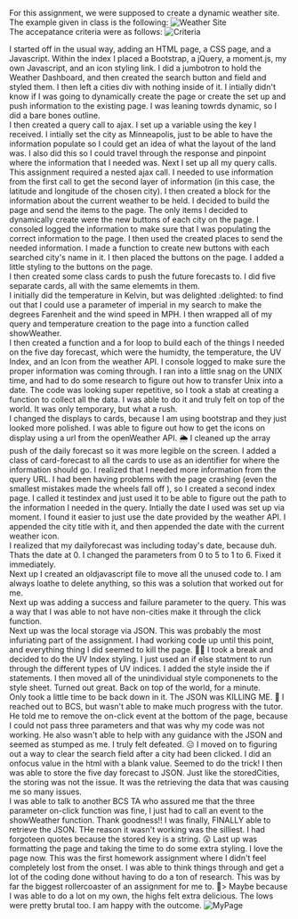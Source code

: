 For this assignment, we were supposed to create a dynamic weather site.   The example given in class is the following: ![Weather Site](Weather_goal_6.png)  
The accepatance criteria were as follows: ![Criteria](Weather_criteria-6.png)

I started off in the usual way, adding an HTML page, a CSS page, and a Javascript.   Within the index I placed a Bootstrap, a jQuery, a moment.js, my own Javascript, and an icon styling link.  I did a jumbotron to hold the Weather Dashboard, and then created the search button and field and styled them.  I then left a cities div with nothing inside of it.  I intially didn't know if I was going to dynamically create the page or create the set up and push information to the existing page.  I was leaning towrds dynamic, so I did a bare bones outline.  
I then created a query call to ajax.   I set up a variable using the key I received.   I intially set the city as Minneapolis, just to be able to have the information populate so I could get an idea of what the layout of the land was.  I also did this so I could travel through the response and pinpoint where the information that I needed was. 
Next I set up all my query calls.  This assignment required a nested ajax call.  I needed to use information from the first call to get the second layer of information (in this case, the latitude and longitude of the chosen city).  I then created a block for the information about the current weather to be held.  I decided to build the page and send the items to the page.  The only items I decided to dynamically create were the new buttons of each city on the page.  I consoled logged the information to make sure that I was populating the correct information to the page.  I then used the created places to send the needed information.
I made a function to create new buttons with each searched city's name in it.  I then placed the buttons on the page.  I added a little styling to the buttons on the page.  
I then created some class cards to push the future forecasts to.   I did five separate cards, all with the same elememts in them.  
I initially did the temperature in Kelvin, but was delighted :delighted: to find out that I could use a parameter of imperial in my search to make the degrees Farenheit and the wind speed in MPH.  I then wrapped all of my query and temperature creation to the page into a function called showWeather.  
I then created a function and a for loop to build each of the things I needed on the five day forecast, which were the humidty, the temperature, the UV Index, and an Icon from the weather API.  I console logged to make sure the proper information was coming through.  I ran into a little snag on the UNIX time, and had to do some research to figure out how to transfer Unix into a date. 
The code was looking super repetitive, so I took a stab at creating a function to collect all the data.  I was able to do it and truly felt on top of the world.  It was only temporary, but what a rush.    
I changed the displays to cards, because I am using bootstrap and they just looked more polished.  I was able to figure out how to get the icons on display using a url from the openWeather API. :sun_behind_rain_cloud: I cleaned up the array push of the daily forecast so it was more legible on the screen.  I added a class of card-forecast to all the cards to use as an identifier for where the information should go.
I realized that I needed more information from the query URL.  I had been having problems with the page crashing (even the smallest mistakes made the wheels fall off ), so I created a second index page.   I called it testindex and just used it to be able to figure out the path to the information I needed in the query.
Intially the date I used was set up via moment.  I found it easier to just use the date provided by the weather API.  I appended the city title with it, and then appended the date with the current weather icon.  
I realized that my dailyforecast was including today's date, because duh.  Thats the date at 0.  I changed the parameters from 0 to 5 to 1 to 6.  Fixed it immediately.  
Next up I created an oldjavascript file to move all the unused code to.  I am always loathe to delete anything, so this was a solution that worked out for me.  
Next up was adding a success and failure parameter to the query.   This was a way that I was able to not have non-cities make it through the click function.  
Next up was the local storage via JSON.  This was probably the most infuriating part of the assignment.  I had working code up until this point, and everything thing I did seemed to kill the page.  :woman_facepalming:
I took a break and decided to do the UV Index styling.  I just used an if else statment to run through the different types of UV indices.  I added the style inside the if statements. I then moved all of the unindividual style componenets to the style sheet. Turned out great.   Back on top of the world, for a minute.  
Only took a little time to be back down in it.  The JSON was KILLING ME. :knife:
I reached out to BCS, but wasn't able to make much progress with the tutor.  He told me to remove the on-click event at the bottom of the page, because I could not pass three parameters and that was why my code was not working.  He also wasn't able to help with any guidance with the JSON and seemed as stumped as me.   I truly felt defeated.  :expressionless:
I moved on to figuring out a way to clear the search field after a city had been clicked.  I did an onfocus value in the html with a blank value.  Seemed to do the trick!
I then was able to store the five day forecast to JSON.  Just like the storedCities, the storing was not the issue.  It was the retrieving the data that was causing me so many issues.  
I was able to talk to another BCS TA who assured me that the three parameter on-click function was fine, I just had to call an event to the showWeather function.  Thank goodness!!
I was finally, FINALLY able to retrieve the JSON.   THe reason it wasn't working was the silliest.  I had forgoteen quotes because the stored key is a string.  	:astonished:
Last up was formatting the page and taking the time to do some extra styling.  I love the page now.
This was the first homework assignment where I didn't feel completely lost from the onset.  I was able to think things through and get a lot of the coding done without having to do a ton of research. 
This was by far the biggest rollercoaster of an assignment for me to.  :roller_coaster:>  Maybe because I was able to do a lot on my own, the highs felt extra delicious.  The lows were pretty brutal too.  I am happy with the outcome. ![MyPage](MyWeather.png)
